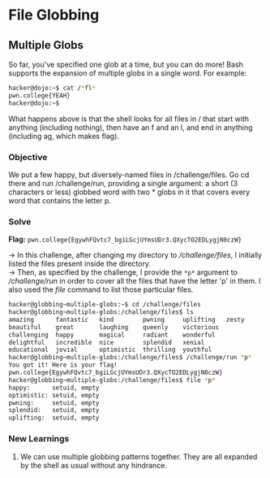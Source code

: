 # File Globbing

## Multiple Globs
So far, you've specified one glob at a time, but you can do more! Bash supports the expansion of multiple globs in a single word. For example:

```bash
hacker@dojo:~$ cat /*fl*
pwn.college{YEAH}
hacker@dojo:~$
```

What happens above is that the shell looks for all files in / that start with anything (including nothing), then have an f and an l, and end in anything (including ag, which makes flag).

### Objective 
We put a few happy, but diversely-named files in /challenge/files. Go cd there and run /challenge/run, providing a single argument: a short (3 characters or less) globbed word with two * globs in it that covers every word that contains the letter p.

### Solve
**Flag:** `pwn.college{EgywhFQvtc7_bgiLGcjUYmsUDr3.QXycTO2EDLygjN0czW}`

-> In this challenge, after changing my directory to */challenge/files*, I initially listed the files present inside the directory.  
-> Then, as specified by the challenge, I provide the `*p*` argument to */challenge/run* in order to cover all the files that have the letter 'p' in them. I also used the *file* command to list those particular files.

```bash
hacker@globbing~multiple-globs:~$ cd /challenge/files
hacker@globbing~multiple-globs:/challenge/files$ ls
amazing      fantastic   kind        pwning     uplifting   zesty
beautiful    great       laughing    queenly    victorious
challenging  happy       magical     radiant    wonderful
delightful   incredible  nice        splendid   xenial
educational  jovial      optimistic  thrilling  youthful
hacker@globbing~multiple-globs:/challenge/files$ /challenge/run *p*
You got it! Here is your flag!
pwn.college{EgywhFQvtc7_bgiLGcjUYmsUDr3.QXycTO2EDLygjN0czW}
hacker@globbing~multiple-globs:/challenge/files$ file *p*
happy:      setuid, empty
optimistic: setuid, empty
pwning:     setuid, empty
splendid:   setuid, empty
uplifting:  setuid, empty
```

### New Learnings
1. We can use multiple globbing patterns together. They are all expanded by the shell as usual without any hindrance.   